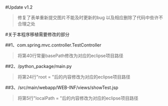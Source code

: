 #Update v1.2

>修复了表单重新提交图片不能及时更新的bug
>以及相应删除了代码中些许不合理之处

#关于本程序移植需要修改的部分

##1、com.spring.mvc.controller.TestController

>将第40行常量basePath修改为对应的eclipse项目路径

##2、/python_package/main.py

>将第24行"root = "后的内容修改为对应的eclipse项目路径

##3、/src/main/webapp/WEB-INF/views/showTest.jsp

>将第5行"localPath = "后的内容修改为对应的eclipse项目路径
